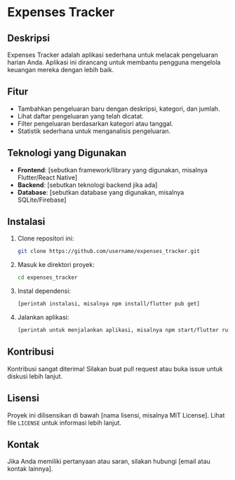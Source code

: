 # Expenses Tracker

## Deskripsi
Expenses Tracker adalah aplikasi sederhana untuk melacak pengeluaran harian Anda. Aplikasi ini dirancang untuk membantu pengguna mengelola keuangan mereka dengan lebih baik.

## Fitur
- Tambahkan pengeluaran baru dengan deskripsi, kategori, dan jumlah.
- Lihat daftar pengeluaran yang telah dicatat.
- Filter pengeluaran berdasarkan kategori atau tanggal.
- Statistik sederhana untuk menganalisis pengeluaran.

## Teknologi yang Digunakan
- **Frontend**: [sebutkan framework/library yang digunakan, misalnya Flutter/React Native]
- **Backend**: [sebutkan teknologi backend jika ada]
- **Database**: [sebutkan database yang digunakan, misalnya SQLite/Firebase]

## Instalasi
1. Clone repositori ini:
    ```bash
    git clone https://github.com/username/expenses_tracker.git
    ```
2. Masuk ke direktori proyek:
    ```bash
    cd expenses_tracker
    ```
3. Instal dependensi:
    ```bash
    [perintah instalasi, misalnya npm install/flutter pub get]
    ```
4. Jalankan aplikasi:
    ```bash
    [perintah untuk menjalankan aplikasi, misalnya npm start/flutter run]
    ```

## Kontribusi
Kontribusi sangat diterima! Silakan buat pull request atau buka issue untuk diskusi lebih lanjut.

## Lisensi
Proyek ini dilisensikan di bawah [nama lisensi, misalnya MIT License]. Lihat file `LICENSE` untuk informasi lebih lanjut.

## Kontak
Jika Anda memiliki pertanyaan atau saran, silakan hubungi [email atau kontak lainnya].